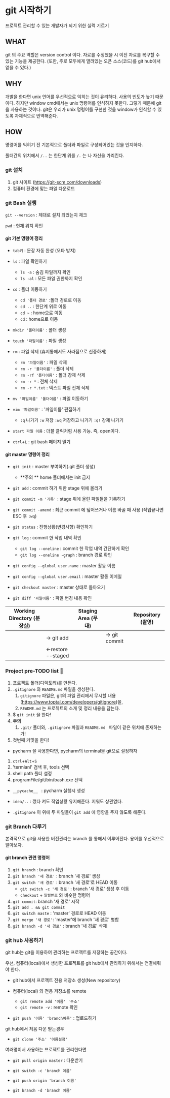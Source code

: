 # git 시작하기

프로젝트 관리할 수 있는 개발자가 되기 위한 실력 기르기



## WHAT

git 의 주요 역할은 version control 이다. 자료를 수정했을 시 이전 자료를 복구할 수 있는 기능을 제공한다. (또한, 주로 모두에게 열려있는 오픈 소스(코드)를 git hub에서 얻을 수 있다.)



## WHY

개발을 한다면 unix 언어를 우선적으로 익히는 것이 유리하다. 사용의 빈도가 높기 때문이다. 하지만 window cmd에서는 unix 명령어를 인식하지 못한다.  그렇기 때문에 git을 사용하는 것이다.  git은 우리가 unix 명령어를 구현한 것을 window가 인식할 수 있도록 자체적으로 번역해준다. 



## HOW

명령어를 익히기 전 기본적으로 폴더와 파일로 구성되어있는 것을 인지하자.

폴더간의 위치에서 `/..` 는 한단계 위를 `/.` 는 나 자신을 가리킨다.



### git 설치

1. git 사이트 (https://git-scm.com/downloads)
2. 컴퓨터 환경에 맞는 파일 다운로드



### git Bash 실행

`git --version` : 제대로 설치 되었는지 체크

`pwd` : 현재 위치 확인



#### git 기본 명령어 정리

- `tab키`  : 문장 자동 완성 (오타 방지)

- `ls` : 파일 확인하기 
  - `ls -a` : 숨김 파일까지 확인
  - `ls -al` : 모든 파일 권한까지 확인
  
- `cd` : 폴더 이동하기 
  - `cd '폴더 경로'` :폴더 경로로 이동
  - `cd ..` : 한단계 위로 이동
  - `cd ~` : home으로 이동
  - `cd` : home으로 이동
  
- `mkdir '폴더이름'` : 폴더 생성

- `touch '파일이름'` : 파일 생성

- `rm` : 파일 삭제 (휴지통에서도 사라짐으로 신중하게)
  - `rm '파일이름'` : 파일 삭제
  - `rm -r '폴더이름'` : 폴더 삭제
  - `rm -rf '폴더이름'` : 폴더 강제 삭제
  - `rm -r *` : 전체 삭제
  - `rm -r *.txt` : 텍스트 파일 전체 삭제
  
- `mv '파일이름' '폴더이름'`  : 파일 이동하기 

- `vim '파일이름'` : '파일이름' 편집하기

  - `:q` 나가기 `:w` 저장 `:wq` 저장하고 나가기 `:q!` 강제 나가기

- `start 파일 이름` :   더블 클릭처럼 사용 가능. 즉, open이다.

- `ctrl`+`L` : git bash 페이지 밀기

  

#### git master 명령어 정리

- `git init` : master 부여하기(.git 폴더 생성)
  - **주의 **  home 폴더에서는 init 금지
  
- `git add` : commit 하기 위한 stage 위에 올리기

- `git commit -m '기록'` : stage 위에 올린 파일들을 기록하기

- `git commit -amend` : 최근 commit 에 덮어쓰거나 이름 바꿀 때 사용 (작업끝나면 ESC 후 `:wq`)

- `git status` :  진행상황(변경사항) 확인하기

- `git log` : commit 한 작업 내역 확인 

  - `git log --oneline` : commit 한 작업 내역 간단하게 확인
  - `git log --oneline -graph` : branch 경로 확인

- `git config --global user.name` : master 활동 이름

- `git config --global user.email` : master 활동 이메일 

- `git checkout master` : master 상태로 돌아오기

- `git diff '파일이름'` : 파일 변경 내용 확인

  



| Working Directory (분장실) |                    | Staging Area (무대) |               | Repository  (촬영) |
| -------------------------- | ------------------ | ------------------- | ------------- | ------------------ |
|                            | -> git add         |                     | -> git commit |                    |
|                            | <-restore --staged |                     |               |                    |



### Project pre-TODO list :memo:

1. 프로젝트 폴더(디렉토리)를 만든다.
2. `.gitignore` 와 `README.md` 파일을 생성한다.
   1. `gitignore` 파일은, git의 파일 관리에서 무시할 내용(https://www.toptal.com/developers/gitignore)을, 
   2. `README.md` 는 프로젝트의 소개 및 정리 내용을 담는다. 
3. $ `git init` 을 한다!
4. **주의**
   1. `.git/` 폴더와, `.gitignore` 파일과 `README.md ` 파일이 같은 위치에 존재하는가!
5. 첫번째 커밋을 한다!



- pycharm 을 사용한다면, pycharm의 terminal을 git으로 설정하자

1. `ctrl`+`Alt`+`S`  
2. 'termianl' 검색 후, tools 선택
3.  shell path 폴더 설정
4.  programFile/git/bin/bash.exe 선택

- `__pycache__ ` : pycharm 실행시 생성

- `idea/..` : 껐다 켜도 작업상황 유지해준다. 지워도 상관없다.
- `.gitignore` 이 위에 두 파일들이 `git add` 에 영향을 주지 않도록 해준다.



### git Branch 다루기

본격적으로 git을 사용한 버전관리는 branch 를 통해서 이루어진다. 용어를 우선적으로 알아보자.



#### git branch 관련 명령어

1. `git branch` : branch 확인
2. `git branch '새 경로'` :  branch '새 경로' 생성
3. `git switch '새 경로'` :  branch '새 경로'로 HEAD 이동
   - `git switch -c '새 경로'` : branch  '새 경로' 생성 후 이동
   - `checkout` + `일렬번호` 와 비슷한 명령어
4. `git commit`:   branch '새 경로' 시작
5.  `git add . && git commit`  
6.  `git switch maste` : 'master' 경로로 HEAD 이동
7. `git merge '새 경로'`: 'master'에 branch '새 경로' 병합
8.  `git branch -d '새 경로'` : branch '새 경로' 삭제



### git hub 사용하기

git hub는 git을 이용하여 관리하는 프로젝트를 저장하는 공간이다.

우선, 컴퓨터(local)에서 생성한 프로젝트를 git hub에서 관리하기 위해서는 연결해줘야 한다.

- git hub에서 프로젝트 전용 저장소 생성(New repository)
- 컴퓨터(local) 와 전용 저장소를 remote 
  - `git remote add '이름' '주소'`
  - `git remote -v` : remote 확인

- `git push '이름' 'branch이름'` : 업로드하기



git hub에서 처음 다운 받는경우 

- `git clone '주소' '이름설정'`



여러명이서 사용하는 프로젝트를 관리한다면

- `git pull origin master`   : 다운받기

- `git switch -c 'branch 이름'`

- `git push origin 'branch 이름'`
- `git branch -d 'branch 이름'`

